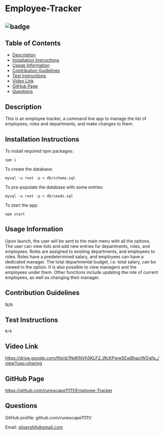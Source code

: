 # Employee-Tracker
## ![badge](https://img.shields.io/static/v1?label=Licence&message=MIT&color=blue&style=plastic)
## Table of Contents
- [Description](#Description)
- [Installation Instructions](#Installation-Instructions)
- [Usage Information](#Usage-Information)
- [Contribution Guidelines](#Contribution-Guidelines)
- [Test Instructions](#Test-Instructions)
- [Video Link](#Video-Link)
- [GitHub Page](#GitHub-Page)
- [Questions](#Questions)
## Description
This is an employee tracker, a command line app to manage the list of employees, roles and departments, and make changes to them. 
## Installation Instructions
To install required npm packages:
```
npm i
```
To create the database:
```
mysql -u root -p < db/schema.sql
```
To pre-populate the database with some entries:
```
mysql -u root -p < db/seeds.sql
```
To start the app:
```
npm start
```
## Usage Information
Upon launch, the user will be sent to the main menu with all the options. The user can view lists and add new entries for departments, roles, and employees. Roles are assigned to existing departments, and employees to roles. Roles have a predetermined salary, and employees can have a dedicated manager. The total departmental budget, i.e. total salary, can be viewed in the option. It is also possible to view managers and the employees under them. Other functions include updating the role of current employees, as well as changing their manager.
## Contribution Guidelines
N/A
## Test Instructions
```
N/A
```
## Video Link
https://drive.google.com/file/d/1NdKNVh5KLF2_WcKPww5EwBhaziWGgfp_/view?usp=sharing
## GitHub Page
https://github.com/runescape11111/Employee-Tracker
## Questions
GitHub profile: github.com/runescape11111/

Email: olivershih@gmail.com
